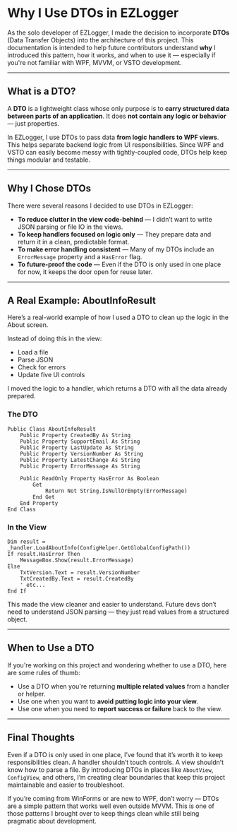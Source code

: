 # Why I Use DTOs in EZLogger

As the solo developer of EZLogger, I made the decision to incorporate **DTOs** (Data Transfer Objects) into the architecture of this project. This documentation is intended to help future contributors understand **why** I introduced this pattern, how it works, and when to use it — especially if you're not familiar with WPF, MVVM, or VSTO development.

---

## What is a DTO?

A **DTO** is a lightweight class whose only purpose is to **carry structured data between parts of an application**. It does **not contain any logic or behavior** — just properties.

In EZLogger, I use DTOs to pass data **from logic handlers to WPF views**. This helps separate backend logic from UI responsibilities. Since WPF and VSTO can easily become messy with tightly-coupled code, DTOs help keep things modular and testable.

---

## Why I Chose DTOs

There were several reasons I decided to use DTOs in EZLogger:

- **To reduce clutter in the view code-behind** — I didn’t want to write JSON parsing or file IO in the views.
- **To keep handlers focused on logic only** — They prepare data and return it in a clean, predictable format.
- **To make error handling consistent** — Many of my DTOs include an `ErrorMessage` property and a `HasError` flag.
- **To future-proof the code** — Even if the DTO is only used in one place for now, it keeps the door open for reuse later.

---

## A Real Example: AboutInfoResult

Here’s a real-world example of how I used a DTO to clean up the logic in the About screen.

Instead of doing this in the view:

- Load a file
- Parse JSON
- Check for errors
- Update five UI controls

I moved the logic to a handler, which returns a DTO with all the data already prepared.

### The DTO

```vbnet
Public Class AboutInfoResult
    Public Property CreatedBy As String
    Public Property SupportEmail As String
    Public Property LastUpdate As String
    Public Property VersionNumber As String
    Public Property LatestChange As String
    Public Property ErrorMessage As String

    Public ReadOnly Property HasError As Boolean
        Get
            Return Not String.IsNullOrEmpty(ErrorMessage)
        End Get
    End Property
End Class
```

### In the View

```vbnet
Dim result = _handler.LoadAboutInfo(ConfigHelper.GetGlobalConfigPath())
If result.HasError Then
    MessageBox.Show(result.ErrorMessage)
Else
    TxtVersion.Text = result.VersionNumber
    TxtCreatedBy.Text = result.CreatedBy
    ' etc...
End If
```

This made the view cleaner and easier to understand. Future devs don’t need to understand JSON parsing — they just read values from a structured object.

---

## When to Use a DTO

If you're working on this project and wondering whether to use a DTO, here are some rules of thumb:

- Use a DTO when you're returning **multiple related values** from a handler or helper.
- Use one when you want to **avoid putting logic into your view**.
- Use one when you need to **report success or failure** back to the view.

---

## Final Thoughts

Even if a DTO is only used in one place, I’ve found that it’s worth it to keep responsibilities clean. A handler shouldn’t touch controls. A view shouldn’t know how to parse a file. By introducing DTOs in places like `AboutView`, `ConfigView`, and others, I’m creating clear boundaries that keep this project maintainable and easier to troubleshoot.

If you’re coming from WinForms or are new to WPF, don’t worry — DTOs are a simple pattern that works well even outside MVVM. This is one of those patterns I brought over to keep things clean while still being pragmatic about development.


